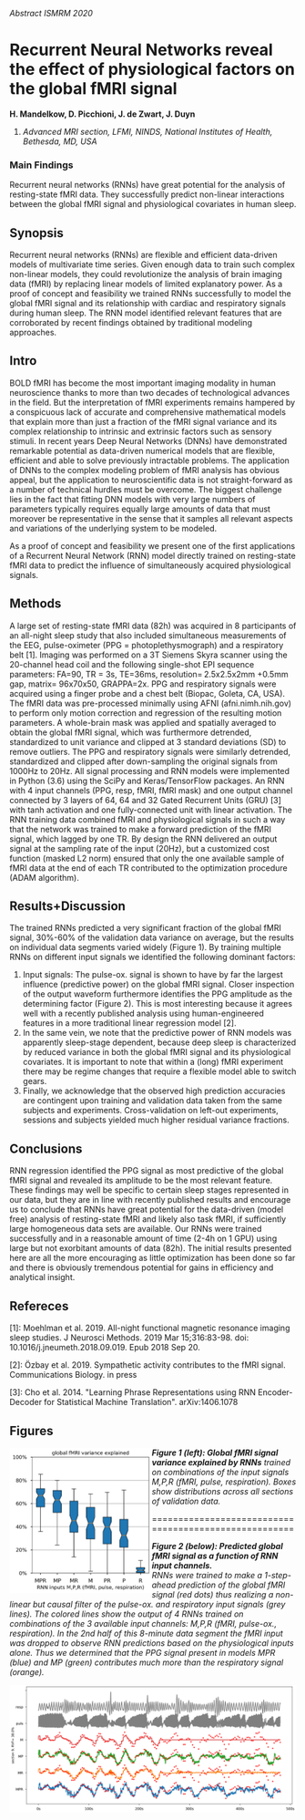 
*Abstract ISMRM 2020*

# Recurrent Neural Networks reveal the effect of physiological factors on the global fMRI signal
**H. Mandelkow, D. Picchioni, J. de Zwart, J. Duyn**
1. *Advanced MRI section, LFMI, NINDS, National Institutes of Health, Bethesda, MD, USA*

### Main Findings
Recurrent neural networks (RNNs) have great potential for the analysis of resting-state fMRI data. They successfully predict non-linear interactions between the global fMRI signal and physiological covariates in human sleep.

## Synopsis
Recurrent neural networks (RNNs) are flexible and efficient data-driven models of multivariate time series. Given enough data to train such complex non-linear models, they could revolutionize the analysis of brain imaging data (fMRI) by replacing linear models of limited explanatory power. As a proof of concept and feasibility we trained RNNs successfully to model the global fMRI signal and its relationship with cardiac and respiratory signals during human sleep. The RNN model identified relevant features that are corroborated by recent findings obtained by traditional modeling approaches.

## Intro
BOLD fMRI has become the most important imaging modality in human neuroscience thanks to more than two decades of technological advances in the field. But the interpretation of fMRI experiments remains hampered by a conspicuous lack of accurate and comprehensive mathematical models that explain more than just a fraction of the fMRI signal variance and its complex relationship to intrinsic and extrinsic factors such as sensory stimuli. In recent years Deep Neural Networks (DNNs) have demonstrated remarkable potential as data-driven numerical models that are flexible, efficient and able to solve previously intractable problems. The application of DNNs to the complex modeling problem of fMRI analysis has obvious appeal, but the application to neuroscientific data is not straight-forward as a number of technical hurdles must be overcome. The biggest challenge lies in the fact that fitting DNN models with very large numbers of parameters typically requires equally large amounts of data that must moreover be representative in the sense that it samples all relevant aspects and variations of the underlying system to be modeled.

As a proof of concept and feasibility we present one of the first applications of a Recurrent Neural Network (RNN) model directly trained on resting-state fMRI data to predict the influence of simultaneously acquired physiological signals.

## Methods
A large set of resting-state fMRI data (82h) was acquired in 8 participants of an all-night sleep study that also included simultaneous measurements of the EEG, pulse-oximeter (PPG = photoplethysmograph) and a respiratory belt [1]. Imaging was performed on a 3T Siemens Skyra scanner using the 20-channel head coil and the following single-shot EPI sequence parameters: FA=90, TR = 3s, TE=36ms, resolution= 2.5x2.5x2mm +0.5mm gap, matrix= 96x70x50, GRAPPA=2x. PPG and respiratory signals were acquired using a finger probe and a chest belt (Biopac, Goleta, CA, USA). The fMRI data was pre-processed minimally using AFNI (afni.nimh.nih.gov) to perform only motion correction and regression of the resulting motion parameters. A whole-brain mask was applied and spatially averaged to obtain the global fMRI signal, which was furthermore detrended, standardized to unit variance and clipped at 3 standard deviations (SD) to remove outliers. The PPG and respiratory signals were similarly detrended, standardized and clipped after down-sampling the original signals from 1000Hz to 20Hz. All signal processing and RNN models were implemented in Python (3.6) using the SciPy and Keras/TensorFlow packages. An RNN with 4 input channels (PPG, resp, fMRI, fMRI mask) and one output channel connected by 3 layers of 64, 64 and 32 Gated Recurrent Units (GRU) [3] with tanh activation and one fully-connected unit with linear activation. The RNN training data combined fMRI and physiological signals in such a way that the network was trained to make a forward prediction of the fMRI signal, which lagged by one TR. By design the RNN delivered an output signal at the sampling rate of the input (20Hz), but a customized cost function (masked L2 norm) ensured that only the one available sample of fMRI data at the end of each TR contributed to the optimization procedure (ADAM algorithm). 

## Results+Discussion
The trained RNNs predicted a very significant fraction of the global fMRI signal, 30%-60% of the validation data variance on average, but the results on individual data segments varied widely (Figure 1). By training multiple RNNs on different input signals we identified the following dominant factors: 
1. Input signals: The pulse-ox. signal is shown to have by far the largest influence (predictive power) on the global fMRI signal. Closer inspection of the output waveform furthermore identifies the PPG amplitude as the determining factor (Figure 2). This is most interesting because it agrees well with a recently published analysis using human-engineered features in a more traditional linear regression model [2].
2. In the same vein, we note that the predictive power of RNN models was apparently sleep-stage dependent, because deep sleep is characterized by reduced variance in both the global fMRI signal and its physiological covariates. It is important to note that within a (long) fMRI experiment there may be regime changes that require a flexible model able to switch gears.
3. Finally, we acknowledge that the observed high prediction accuracies are contingent upon training and validation data taken from the same subjects and experiments. Cross-validation on left-out experiments, sessions and subjects yielded much higher residual variance fractions.

## Conclusions
RNN regression identified the PPG signal as most predictive of the global fMRI signal and revealed its amplitude to be the most relevant feature. These findings may well be specific to certain sleep stages represented in our data, but they are in line with recently published results and encourage us to conclude that RNNs have great potential for the data-driven (model free) analysis of resting-state fMRI and likely also task fMRI, if sufficiently large homogeneous data sets are available. Our RNNs were trained successfully and in a reasonable amount of time (2-4h on 1 GPU) using large but not exorbitant amounts of data (82h). The initial results presented here are all the more encouraging as little optimization has been done so far and there is obviously tremendous potential for gains in efficiency and analytical insight.

## Refereces
[1]: Moehlman et al. 2019. All-night functional magnetic resonance imaging sleep studies. J Neurosci Methods. 2019 Mar 15;316:83-98. doi: 10.1016/j.jneumeth.2018.09.019. Epub 2018 Sep 20.

[2]: Özbay et al. 2019. Sympathetic activity contributes to the fMRI signal. Communications Biology. in press

[3]: Cho et al. 2014. "Learning Phrase Representations using RNN Encoder-Decoder for Statistical Machine Translation". arXiv:1406.1078

## Figures
<img src="Fig/ISMRM2020_Fig1.png" alt="Fig.1" width=250 align=left>

***Figure 1 (left): Global fMRI signal variance explained by RNNs*** *trained on combinations of the input signals M,P,R (fMRI, pulse, respiration). Boxes show distributions across all sections of validation data.*
<!-- <br clear="both"/> -->
======================================================

***Figure 2 (below): Predicted global fMRI signal as a function of RNN input channels.***<br>
*RNNs were trained to make a 1-step-ahead prediction of the global fMRI signal (red dots) thus realizing a non-linear but causal filter of the pulse-ox. and respiratory input signals (grey lines). The colored lines show the output of 4 RNNs trained on combinations of the 3 available input channels: M,P,R (fMRI, pulse-ox., respiration). In the 2nd half of this 8-minute data segment the fMRI input was dropped to observe RNN predictions based on the physiological inputs alone. Thus we determined that the PPG signal present in models MPR (blue) and MP (green) contributes much more than the respiratory signal (orange).*

![Figure 2](Fig/ISMRM2020_Fig2.png)
